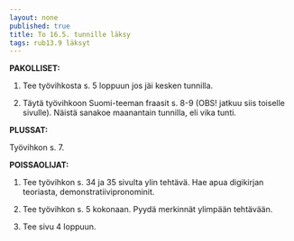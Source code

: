 ```yaml
---
layout: none
published: true
title: To 16.5. tunnille läksy
tags: rub13.9 läksyt
---
```

**PAKOLLISET:**

1. Tee työvihkosta s. 5 loppuun jos jäi kesken tunnilla.

2. Täytä työvihkoon Suomi-teeman fraasit s. 8-9 (OBS! jatkuu siis toiselle sivulle). Näistä sanakoe maanantain tunnilla, eli vika tunti.

**PLUSSAT:**

Työvihkon s. 7.

**POISSAOLIJAT:**

1. Tee työvihkon s. 34 ja 35 sivulta ylin tehtävä. Hae apua digikirjan teoriasta, demonstratiivipronominit.

2. Tee työvihkon s. 5 kokonaan. Pyydä merkinnät ylimpään tehtävään. 

4. Tee sivu 4 loppuun.
